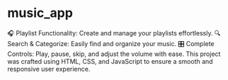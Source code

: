# music_app
🎧 Playlist Functionality: Create and manage your playlists effortlessly. 🔍 Search &amp; Categorize: Easily find and organize your music. 🎛 Complete Controls: Play, pause, skip, and adjust the volume with ease. This project was crafted using HTML, CSS, and JavaScript to ensure a smooth and responsive user experience.
